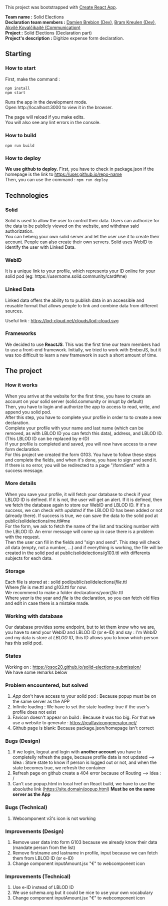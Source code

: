 This project was bootstrapped with [Create React App](https://github.com/facebook/create-react-app).

**Team name :** Solid Elections<br/>
**Declaration team members :** [Damien Brebion (Dev)](https://www.linkedin.com/in/damien-brebion/), [Bram Kreulen (Dev)](https://www.linkedin.com/in/bram-kreulen-3ba60a1b3/), [Akvilė Kovalčikaitė (Communication)](https://www.linkedin.com/in/kovalcikaite)<br/>
**Project :** Solid Elections (Declaration part)<br/>
**Project's description :** Digitize expense form declaration.<br/>

## Starting
### How to start
First, make the command :
```
npm install
npm start
```

Runs the app in the development mode.<br/>
Open http://localhost:3000 to view it in the browser.<br/>

The page will reload if you make edits.<br/>
You will also see any lint errors in the console.

### How to build
`npm run build`

### How to deploy
**We use github to deploy.**
First, you have to check in package.json if the homepage is the link to https://user.github.io/repo-name<br/>
Then, you can use the command :
`npm run deploy`

## Technologies
### Solid
Solid is used to allow the user to control their data. Users can authorize for the data to be publicly viewed on the website, and withdraw said authorization.<br/>
You can heberg your own solid server and let the user use it to create their account. People can also create their own servers.
Solid uses WebID to identify the user with Linked Data.

### WebID
It is a unique link to your profile, which represents your ID online for your solid pod (eg: https://_username_.solid.community/card#me)

### Linked Data
Linked data offers the ability to to publish data in an accessible and reusable format that allows people to link and combine data from different sources.

Useful link : https://lod-cloud.net/clouds/lod-cloud.svg 


### Frameworks
We decided to use **ReactJS**. This was the first time our team members had to use a front-end framework. Initially, we tried to work with EmberJS, but it was too difficult to learn a new framework in such a short amount of time.

## The project
### How it works
When you arrive at the website for the first time, you have to create an account on your solid server (solid.community or inrupt by default)<br/>
Then, you have to login and authorize the app to access to read, write, and append you solid pod.<br/>
After this step, you have to complete your profile in order to to create a new declaration.<br/>
Complete your profile with your name and last name (which can be removed, as with LBLOD ID you can fetch this data), address, and LBLOD ID. (This LBLOD ID can be replaced by e-ID)<br/>
If your profile is completed and saved, you will now have access to a new form declaration. <br/>
For this project we created the form G103. You have to follow these steps and complete the fields, and when it's done, you have to sign and send it.<br/>
If there is no error, you will be redirected to a page "/formSent" with a success message.

### More details
When you save your profile, it will fetch your database to check if your LBLOD ID is defined. If it is not, the user will get an alert. If it is defined, then we fetch the database again to store our WebID and LBLOD ID. If it's a success, we can check with _updated_ if the LBLOD ID has been added or not (already there). If success is true, we can save the data to the solid pod at public/solidelections/me.ttl#me<br/>
For the form, we ask to fetch the name of the list and tracking number with the LBLOD ID. An error message will come up in case there is a problem with the request.<br/>
Then the user can fill in the fields and "sign and send". This step will check all data (empty, not a number, ...) and if everything is working, the file will be created in the solid pod at public/solidelections/g103.ttl with differents subjects for each data.

### Storage
Each file is stored at : solid pod/public/solidelections/_file_.ttl<br/>
Where _file_ is me.ttl and g103.ttl for now. <br/>
We recommend to make a folder declarations/_year_/_file_.ttl<br/>
Where _year_ is the year and _file_ is the declaration, so you can fetch old files and edit in case there is a mistake made.

### Working with database
Our database provides some endpoint, but to let them know who we are, you have to send your WebID and LBLOD ID (or e-ID) and say :
I'm _WebID_ and my data is store at _LBLOD ID_, this ID allows you to know which person has this solid pod.<br/>

### States
Working on : https://osoc20.github.io/solid-elections-submission/<br/>
We have some remarks below

### Problem encountered, but solved
1. _App_ don't have access to your solid pod : Because popup must be on the same server as the APP
1. Infinite loading : We have to set the state loading: true if the user's profile does not exist
1. Favicon doesn't appear on build : Because it was too big. For that we use a website to generate : https://realfavicongenerator.net/
1. Github page is blank: Because package.json/homepage isn't correct

### Bugs (Design)
1. If we login, logout and login with **another account** you have to completelly refresh the page, because profile data is not updated
--> Idea : Store state to know if person is logged out or not, and when the state becomes true, we refresh the container
1. Refresh page on github create a 404 error because of Routing
--> Idea : /
1. Can't use popup.html in local href on React build, we have to use the absoluthe link (https://site.domain/popup.html) **Must be on the same server as the App**

### Bugs (Technical)
1. Webcomponent v3's icon is not working

### Improvements (Design)
1. Remove user data into form G103 because we already know their data (mandate person from the list)
1. Remove firstname and lastname in profile, input because we can fetch them from LBLOD ID (or e-ID)
1. Change component inputAmount.jsx "€" to webcomponent icon

### Improvements (Technical)
1. Use e-ID instead of LBLOD ID
1. We use schema.org but it could be nice to use your own vocabulary
1. Change component inputAmount.jsx "€" to webcomponent icon